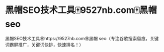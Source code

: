 # 黑帽SEO技术工具🀄️9527nb.com🀄️黑帽 seo

黑帽SEO技术工具㊗️https://9527nb.com㊗️黑帽 seo（专注谷歌搜索留痕，关键词霸屏推广，关键词快排，快速排名！）